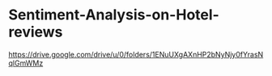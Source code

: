 # Sentiment-Analysis-on-Hotel-reviews
https://drive.google.com/drive/u/0/folders/1ENuUXgAXnHP2bNyNjy0fYrasNqlGmWMz
